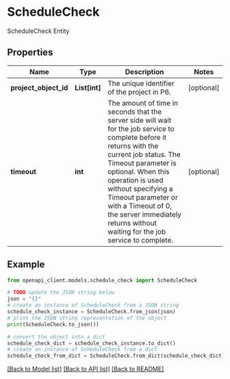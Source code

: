# ScheduleCheck

ScheduleCheck Entity

## Properties

Name | Type | Description | Notes
------------ | ------------- | ------------- | -------------
**project_object_id** | **List[int]** | The unique identifier of the project in P6. | [optional] 
**timeout** | **int** | The amount of time in seconds that the server side will wait for the job service to complete before it returns with the current job status. The Timeout parameter is optional. When this operation is used without specifying a Timeout parameter or with a Timeout of 0, the server immediately returns without waiting for the job service to complete. | [optional] 

## Example

```python
from openapi_client.models.schedule_check import ScheduleCheck

# TODO update the JSON string below
json = "{}"
# create an instance of ScheduleCheck from a JSON string
schedule_check_instance = ScheduleCheck.from_json(json)
# print the JSON string representation of the object
print(ScheduleCheck.to_json())

# convert the object into a dict
schedule_check_dict = schedule_check_instance.to_dict()
# create an instance of ScheduleCheck from a dict
schedule_check_from_dict = ScheduleCheck.from_dict(schedule_check_dict)
```
[[Back to Model list]](../README.md#documentation-for-models) [[Back to API list]](../README.md#documentation-for-api-endpoints) [[Back to README]](../README.md)


